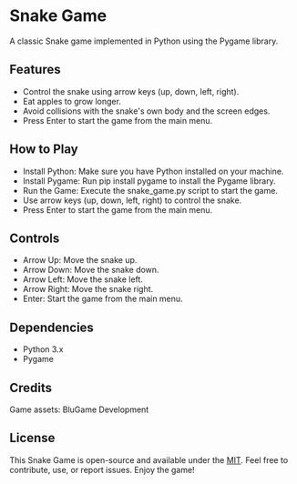 # Snake Game
A classic Snake game implemented in Python using the Pygame library.

## Features
- Control the snake using arrow keys (up, down, left, right).
- Eat apples to grow longer.
- Avoid collisions with the snake's own body and the screen edges.
- Press Enter to start the game from the main menu.

## How to Play
- Install Python: Make sure you have Python installed on your machine.
- Install Pygame: Run pip install pygame to install the Pygame library.
- Run the Game: Execute the snake_game.py script to start the game.
- Use arrow keys (up, down, left, right) to control the snake.
- Press Enter to start the game from the main menu.

## Controls
- Arrow Up: Move the snake up.
- Arrow Down: Move the snake down.
- Arrow Left: Move the snake left.
- Arrow Right: Move the snake right.
- Enter: Start the game from the main menu.

## Dependencies
- Python 3.x
- Pygame

## Credits
Game assets: BluGame Development

## License
This Snake Game is open-source and available under the [MIT](License).
Feel free to contribute, use, or report issues. Enjoy the game!